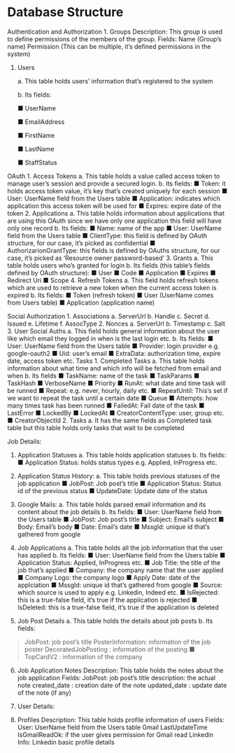 # Database Structure

Authentication and Authorization 1. Groups Description: This group is used to define permissions of the members of the group. Fields: Name \(Group’s name\) Permission \(This can be multiple, it’s defined permissions in the system\)

1. Users

   a.    This table holds users’ information that’s registered to the system

   b.    Its fields:

   ■    UserName

   ■    EmailAddress

   ■    FirstName

   ■    LastName

   ■    StaffStatus

OAuth 1. Access Tokens a. This table holds a value called access token to manage user’s session and provide a secured login. b. Its fields: ■ Token: it holds access token value, it’s key that’s created uniquely for each session ■ User: UserName field from the Users table ■ Application: indicates which application this access token will be used for ■ Expires: expire date of the token 2. Applications a. This table holds information about applications that are using this OAuth since we have only one application this field will have only one record b. Its fields: ■ Name: name of the app ■ User: UserName field from the Users table ■ ClientType: this field is defined by OAuth structure, for our case, it’s picked as confidential ■ AuthorizarionGrantType: this fields is defined by OAuths structure, for our case, it’s picked as ‘Resource owner password-based’ 3. Grants a. This table holds users who’s granted for login b. Its fields \(this table’s fields defined by OAuth structure\): ■ User ■ Code ■ Application ■ Expires ■ Redirect Uri ■ Scope 4. Refresh Tokens a. This field holds refresh tokens which are used to retrieve a new token when the current access token is expired b. Its fields: ■ Token \(refresh token\) ■ User \(UserName comes from Users table\) ■ Application \(application name\)

Social Authorization 1. Associations a. ServerUrl b. Handle c. Secret d. Issued e. Lifetime f. AssocType 2. Nonces a. ServerUrl b. Timestamp c. Salt 3. User Social Auths a. This field holds general information about the user like which email they logged in when is the last login etc. b. Its fields: ■ User: UserName field from the Users table ■ Provider: login provider e.g. google-oauth2 ■ Uid: user’s email ■ ExtraData: authorization time, expire date, access token etc. Tasks 1. Completed Tasks a. This table holds information about what time and which info will be fetched from email and when b. Its fields ■ TaskName: name of the task ■ TaskParams ■ TaskHash ■ VerboseName ■ Priority ■ RunAt: what date and time task will be runned ■ Repeat: e.g. never, hourly, daily etc. ■ RepeatUntil: This’s set if we want to repeat the task until a certain date ■ Queue ■ Attempts: how many times task has been runned ■ FailedAt: Fail date of the task ■ LastError ■ LockedBy ■ LockedAt ■ CreatorContentType: user, group etc. ■ CreatorObjectId 2. Tasks a. It has the same fields as Completed task table but this table holds only tasks that wait to be completed

Job Details:
1. Application Statuses 
a. This table holds application statuses 
b. Its fields: 
■ Application Status: holds status types e.g. Applied, InProgress etc. 

2. Application Status History: 
a. This table holds previous statuses of the job application 
■ JobPost: Job post’s title 
■ Application Status: Status id of the previous status 
■ UpdateDate: Update date of the status 

3. Google Mails: 
a. This table holds parsed email information and its content about the job details 
b. Its fields: 
■ User: UserName field from the Users table 
■ JobPost: Job post’s title 
■ Subject: Email’s subject 
■ Body: Email’s body 
■ Date: Email’s date 
■ MssgId: unique id that’s gathered from google 

4. Job Applications 
a. This table holds all the job information that the user has applied 
b. Its fields: 
■ User: UserName field from the Users table 
■ Application Status: Applied, InProgress etc. 
■ Job Title: the title of the job that’s applied 
■ Company: the company name that the user applied 
■ Company Logo: the company logo 
■ Apply Date: date of the applciation 
■ MssgId: unique id that’s gathered from google 
■ Source: which source is used to apply e.g. Linkedin, Indeed etc. 
■ IsRejected: this is a true-false field, it’s true if the application is rejected 
■ IsDeleted: this is a true-false field, it’s true if the application is deleted 

5. Job Post Details 
a. This table holds the details about job posts 
b. Its fields:
> JobPost: job post’s title 
> PosterInformation: information of the job poster 
> DecoratedJobPosting : information of the posting 
■ TopCardV2 : information of the company 

6. Job Application Notes 
Description: This table holds the notes about the job application 
Fields: JobPost: job post’s title description: the actual note created\_date : creation date of the note updated\_date : update date of the note \(if any\)

7. User Details:
1. Profiles Description: This table holds profile information of users 
Fields: User: UserName field from the Users table Gmail 
LastUpdateTime IsGmailReadOk: if the user gives permission for Gmail read Linkedin Info: Linkedin basic profile details

